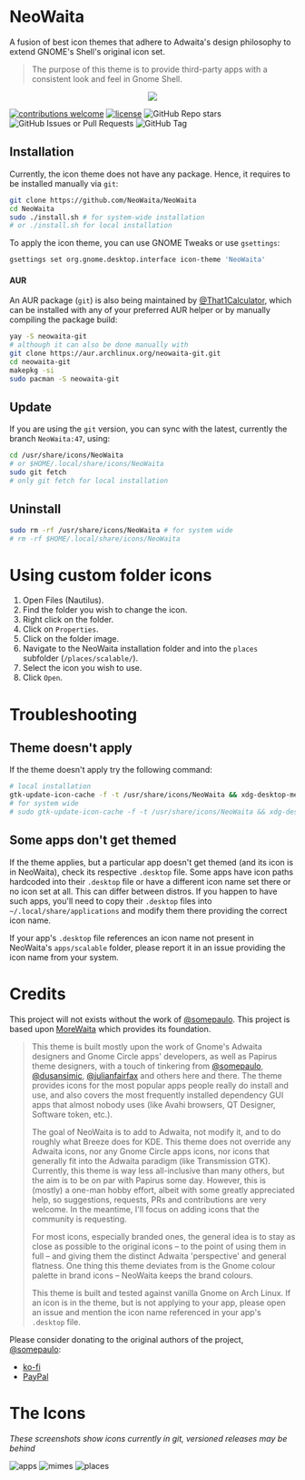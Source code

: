 # NeoWaita

A fusion of best icon themes that adhere to Adwaita's design
philosophy to extend GNOME's Shell's original icon set.

> The purpose of this theme is to provide third-party apps
> with a consistent look and feel in Gnome Shell.

<p align="center">
    <img src="assets/neowaita-prev.png"/>
</p>

[![contributions welcome](https://img.shields.io/badge/contributions-welcome-brightgreen.svg?style=flat)](https://github.com/dwyl/esta/issues)
[![license](https://img.shields.io/github/license/NeoWaita/NeoWaita)](https://img.shields.io/github/license/NeoWaita/NeoWaita)
![GitHub Repo stars](https://img.shields.io/github/stars/NeoWaita/NeoWaita?style=flat)
![GitHub Issues or Pull Requests](https://img.shields.io/github/issues/NeoWaita/NeoWaita)
![GitHub Tag](https://img.shields.io/github/v/tag/NeoWaita/NeoWaita)

## Installation

Currently, the icon theme does not have any package. Hence, it requires
to be installed manually via `git`:

```bash
git clone https://github.com/NeoWaita/NeoWaita
cd NeoWaita
sudo ./install.sh # for system-wide installation
# or ./install.sh for local installation
```

To apply the icon theme, you can use GNOME Tweaks or use `gsettings`:

```bash
gsettings set org.gnome.desktop.interface icon-theme 'NeoWaita'
```

#### AUR

An AUR package (`git`) is also being maintained by
[@That1Calculator](https://github.com/ThatOneCalculator), which can be
installed with any of your preferred AUR helper or by manually compiling
the package build:

```bash
yay -S neowaita-git
# although it can also be done manually with
git clone https://aur.archlinux.org/neowaita-git.git
cd neowaita-git
makepkg -si
sudo pacman -S neowaita-git
```

## Update

If you are using the `git` version, you can sync with the latest,
currently the branch `NeoWaita:47`, using:

```bash
cd /usr/share/icons/NeoWaita
# or $HOME/.local/share/icons/NeoWaita
sudo git fetch
# only git fetch for local installation
```

## Uninstall

```bash
sudo rm -rf /usr/share/icons/NeoWaita # for system wide
# rm -rf $HOME/.local/share/icons/NeoWaita
```

# Using custom folder icons

1. Open Files (Nautilus).
2. Find the folder you wish to change the icon.
3. Right click on the folder.
4. Click on `Properties`.
5. Click on the folder image.
6. Navigate to the NeoWaita installation folder and into
the `places` subfolder (`/places/scalable/`).
7. Select the icon you wish to use.
8. Click `Open`.

# Troubleshooting

## Theme doesn't apply

If the theme doesn't apply try the following command:

```bash
# local installation
gtk-update-icon-cache -f -t /usr/share/icons/NeoWaita && xdg-desktop-menu forceupdate
# for system wide
# sudo gtk-update-icon-cache -f -t /usr/share/icons/NeoWaita && xdg-desktop-menu forceupdate
```

## Some apps don't get themed

If the theme applies, but a particular app doesn't get
themed (and its icon is in NeoWaita), check its respective
`.desktop` file. Some apps have icon paths hardcoded into
their `.desktop` file or have a different icon name set
there or no icon set at all. This can differ between distros.
If you happen to have such apps, you'll need to copy their
`.desktop` files into `~/.local/share/applications` and
modify them there providing the correct icon name.

If your app's `.desktop` file references an icon name not
present in NeoWaita's `apps/scalable` folder, please report
it in an issue providing the icon name from your system.

# Credits

This project will not exists without the work of
[@somepaulo](https://github.com/somepaulo). This project is
based upon [MoreWaita](https://github.com/somepaulo/MoreWaita)
which provides its foundation.

> This theme is built mostly upon the work of Gnome's Adwaita
> designers and Gnome Circle apps' developers, as well as
> Papirus theme designers,  with a touch of tinkering from
> [@somepaulo](https://github.com/somepaulo),
> [@dusansimic](https://github.com/dusansimic),
> [@julianfairfax](https://github.com/julianfairfax) and others
> here and there. The theme provides icons for the most popular
> apps people really do install and use, and also covers the most
> frequently installed dependency GUI apps that almost nobody
> uses (like Avahi browsers, QT Designer, Software token, etc.).
>
> The goal of NeoWaita is to add to Adwaita, not modify it, and
> to do roughly what Breeze does for KDE. This theme does not
> override any Adwaita icons, nor any Gnome Circle apps icons,
> nor icons that generally fit into the Adwaita paradigm (like
> Transmission GTK). Currently, this theme is way less all-inclusive
> than many others, but the aim is to be on par with Papirus
> some day. However, this is (mostly) a one-man hobby effort,
> albeit with some greatly appreciated help, so suggestions,
> requests, PRs and contributions are very welcome. In the
> meantime, I'll focus on adding icons that the community is requesting.
>
> For most icons, especially branded ones, the general idea is
> to stay as close as possible to the original icons – to the
> point of using them in full – and giving them the distinct
> Adwaita 'perspective' and general flatness. One thing this
> theme deviates from is the Gnome colour palette in brand icons
> – NeoWaita keeps the brand colours.
>
> This theme is built and tested against vanilla Gnome on Arch
> Linux. If an icon is in the theme, but is not applying to your
> app, please open an issue and mention the icon name referenced
> in your app's `.desktop` file.

Please consider donating to the original authors of the
project, [@somepaulo](https://github.com/somepaulo):

- [ko-fi](https://ko-fi.com/somepaulo)
- [PayPal](http://paypal.me/pfino/5)

# The Icons

_These screenshots show icons currently in git, versioned
releases may be behind_

![apps](assets/apps.png)
![mimes](assets/mimes.png)
![places](assets/places.png)
